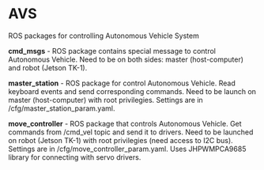 # AVS
ROS packages for controlling Autonomous Vehicle System

**cmd_msgs** - ROS package contains special message to control Autonomous Vehicle. Need to be on both sides: master (host-computer) and robot (Jetson TK-1). 

**master_station** - ROS package for control Autonomous Vehicle. Read keyboard events and send corresponding commands. Need to be launch on master (host-computer) with root privilegies. Settings are in /cfg/master_station_param.yaml.

**move_controller** - ROS package that controls Autonomous Vehicle. Get commands from /cmd_vel topic and send it to drivers. Need to be launched on robot (Jetson TK-1) with root privilegies (need access to I2C bus). Settings are in /cfg/move_controller_param.yaml.
Uses JHPWMPCA9685 library for connecting with servo drivers.


